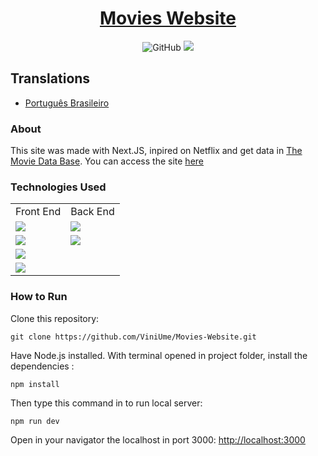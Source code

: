 <div align="center">
  
# <a href="https://movies-website-eight.vercel.app/">Movies Website</a>
  
  <img alt="GitHub" src="https://img.shields.io/github/license/ViniUme/Movies-Website?color=%2306a03c&style=for-the-badge">
  <img src="https://user-images.githubusercontent.com/66230638/156048507-2b9cb88b-52c9-4efe-8dcc-bab7ada3e7f3.png">
</div>

## Translations
- [Português Brasileiro](https://github.com/ViniUme/Movies-Website/blob/master/translations/README-ptbr.md)

### About
This site was made with Next.JS, inpired on Netflix and get data in <a href="https://www.themoviedb.org/?language=pt-BR">The Movie Data Base</a>. You can access the site <a href="https://movies-website-eight.vercel.app/">here</a>

### Technologies Used
<table>
  <tr>
    <td>Front End</td>
    <td>Back End</td>
  </tr>
  
  <tr>
    <td><img src="https://img.shields.io/badge/Next-black?style=for-the-badge&logo=next.js&logoColor=white"></td>
    <td><img src="https://img.shields.io/badge/Next-black?style=for-the-badge&logo=next.js&logoColor=white"></td>
  </tr>
    <td><img src="https://img.shields.io/badge/html5-%23E34F26.svg?style=for-the-badge&logo=html5&logoColor=white"></td>
    <td><img src="https://img.shields.io/badge/vercel-%23000000.svg?style=for-the-badge&logo=vercel&logoColor=white"></td>
  <tr>
    <td><img src="https://img.shields.io/badge/css3-%231572B6.svg?style=for-the-badge&logo=css3&logoColor=white"></td>
  </tr>
  <tr>
    <td><img src="https://img.shields.io/badge/SASS-hotpink.svg?style=for-the-badge&logo=SASS&logoColor=white"></td>
  </tr>
</table>

### How to Run
Clone this repository:

    git clone https://github.com/ViniUme/Movies-Website.git
    
Have Node.js installed. With terminal opened in project folder, install the dependencies :

    npm install
    
Then type this command in to run local server:

    npm run dev
    
Open in your navigator the localhost in port 3000: <a href="http://localhost:3000"> http://localhost:3000</a>
